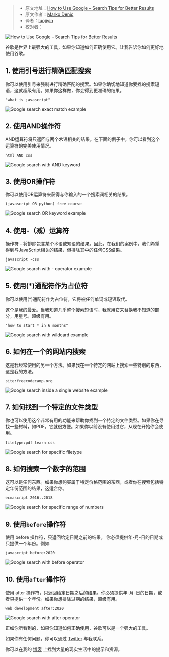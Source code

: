 > - 原文地址：[How to Use Google – Search Tips for Better Results](https://www.freecodecamp.org/news/use-google-search-tips/)
> - 原文作者：[Marko Denic](https://www.freecodecamp.org/news/author/denicmarko/)
> - 译者：[luojiyin](https://github.com/luojiyin1987)
> - 校对者：

![How to Use Google – Search Tips for Better Results](https://www.freecodecamp.org/news/content/images/size/w2000/2022/03/pexels-photomix-company-218717.jpg)

谷歌是世界上最强大的工具，如果你知道如何正确使用它。让我告诉你如何更好地使用谷歌。

## 1\. 使用引号进行精确匹配搜索

你可以使用引号来强制进行精确匹配的搜索。如果你确切地知道你要找的搜索短语，这就超级有用。如果你这样做，你会得到更准确的结果。

`"what is javascript"`

![Google search exact match example](https://www.freecodecamp.org/news/content/images/2021/07/google-exact.PNG)

## 2\. 使用AND操作符

AND运算符将只返回与两个术语相关的结果。在下面的例子中，你可以看到这个运算符的完美使用情况。

`html AND css`

![Google search with AND keyword](https://www.freecodecamp.org/news/content/images/2021/07/google-and.PNG)

## 3\. 使用OR操作符

你可以使用OR运算符来获得与你输入的一个搜索词相关的结果。

`(javascript OR python) free course`

![Google search OR keyword example](https://www.freecodecamp.org/news/content/images/2021/07/google-or.PNG)

## 4\.  使用-（减）运算符

操作符 `-` 将排除包含某个术语或短语的结果。因此，在我们的案例中，我们希望得到与JavaScript相关的结果，但排除其中的任何CSS结果。

`javascript -css`

![Google search with - operator example](https://www.freecodecamp.org/news/content/images/2021/07/google-minus.PNG)

## 5\. 使用(\*)通配符作为占位符

你可以使用(\*)通配符作为占位符，它将被任何单词或短语取代。

这个是我的最爱。当我知道几乎整个搜索短语时，我就用它来替换我不知道的部分，用星号。超级有用。

`"how to start * in 6 months"`

![Google search with wildcard example](https://www.freecodecamp.org/news/content/images/2021/07/google-wildcard.PNG)

## 6\. 如何在一个的网站内搜索

这是我经常使用的另一个方法。如果我在一个特定的网站上搜索一些特别的东西，这是我的方法。

`site:freecodecamp.org`

![Google search inside a single website example](https://www.freecodecamp.org/news/content/images/2021/07/google-site.PNG)

## 7\. 如何找到一个特定的文件类型

你也可以使用这个非常有用的功能来帮助你找到一个特定的文件类型。如果你在寻找一些材料，如PDF，它就很方便。如果你以前没有使用过它，从现在开始你会使用。

`filetype:pdf learn css`

![Google search for specific filetype](https://www.freecodecamp.org/news/content/images/2021/07/google-filetype.PNG)

## 8\. 如何搜索一个数字的范围

这可以是任何东西。如果你想购买属于特定价格范围的东西，或者你在搜索包括特定年份范围的结果，这适合你。

`ecmascript 2016..2018`

![Google search for specific range of numbers](https://www.freecodecamp.org/news/content/images/2021/07/google-range.PNG)

## 9\. 使用`before`操作符

使用 before 操作符，只返回给定日期之前的结果。 
你必须提供年-月-日的日期或只提供一个年份。例如:

`javascript before:2020`

![Google search with before operator](https://www.freecodecamp.org/news/content/images/2021/07/google-before.png)

## 10\. 使用`after`操作符

使用 after 操作符，只返回给定日期之后的结果。你必须提供年-月-日的日期，或者只提供一个年份。如果你想排除过期的结果，超级有用。

`web development after:2020`

![Google search with after operator](https://www.freecodecamp.org/news/content/images/2021/07/google-after.png)

正如你所看到的，如果你知道如何正确使用，谷歌可以是一个强大的工具。

如果你有任何问题，你可以通过 [Twitter](https://twitter.com/denicmarko) 与我联系。

你可以在我的 [博客](https://markodenic.com/blog/) 上找到大量的现实生活中的提示和资源。
